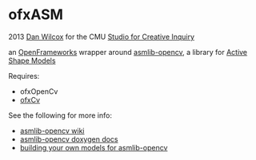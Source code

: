 ofxASM
======

2013 [Dan Wilcox](http://danomatika.com) 
for the CMU [Studio for Creative Inquiry](http://studioforcreativeinquiry.org)

an [OpenFrameworks](http://openframeworks.cc)  wrapper around [asmlib-opencv](https://code.google.com/p/asmlib-opencv), a library for [Active Shape Models](https://en.wikipedia.org/wiki/Active_shape_model)

Requires:

* ofxOpenCv
* [ofxCv](https://github.com/kylemcdonald/ofxCv)

See the following for more info:

* [asmlib-opencv wiki](https://code.google.com/p/asmlib-opencv/w/list)
* [asmlib-opencv doxygen docs](http://chenxing.name/docs/asmlib/index.html)
* [building your own models for asmlib-opencv](https://code.google.com/p/asmlib-opencv/wiki/BuildModel)

